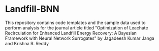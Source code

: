 # Landfill-BNN

This repository contains code templates and the sample data used to perform analysis for the journal article titled "Optimization of Leachate Recirculation for Enhanced Landfill Energy Recovery: A Bayesian Framework with Neural Network Surrogates" by Jagadeesh Kumar Janga and Krishna R. Reddy

